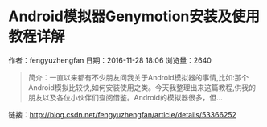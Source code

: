 # Android模拟器Genymotion安装及使用教程详解
作者：fengyuzhengfan
日期：2016-11-28 18:06
浏览量：2640
> 简介：一直以来都有不少朋友问我关于Android模拟器的事情,比如:那个Android模拟比较快,如何安装使用之类。今天我整理出来这篇教程,供我的朋友以及各位小伙伴们查阅借鉴。Android的模拟器很多，但...

 链接：http://blog.csdn.net/fengyuzhengfan/article/details/53366252
